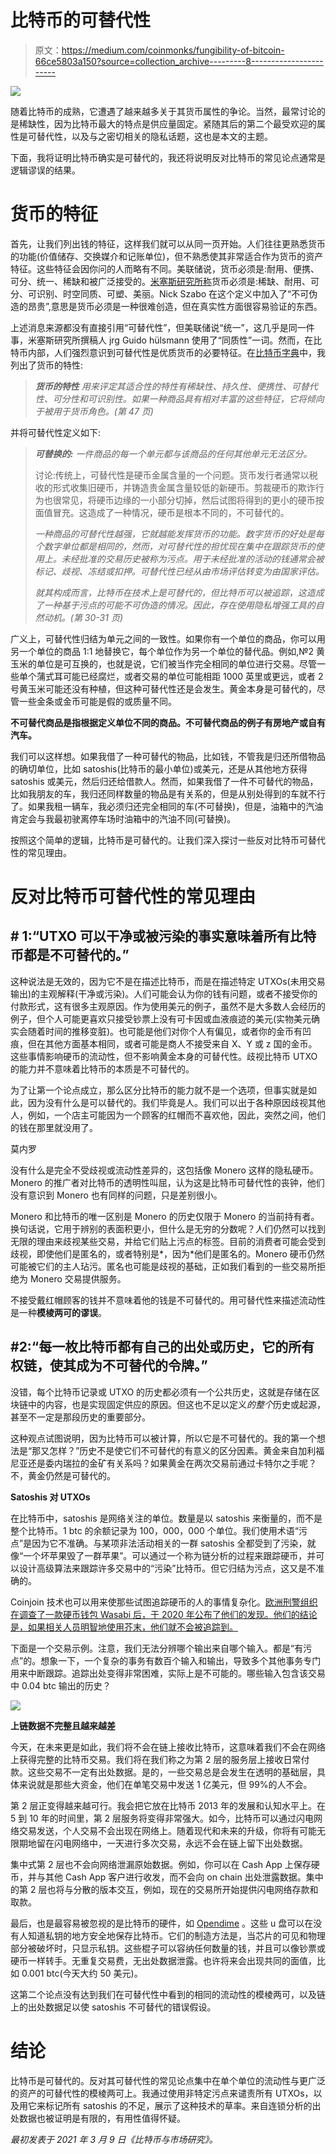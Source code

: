 # 比特币的可替代性

> 原文：<https://medium.com/coinmonks/fungibility-of-bitcoin-66ce5803a150?source=collection_archive---------8----------------------->

![](img/2804e4b943cabacfdc177db254e411bc.png)

随着比特币的成熟，它遭遇了越来越多关于其货币属性的争论。当然，最常讨论的是稀缺性，因为比特币最大的特点是供应量固定。紧随其后的第二个最受欢迎的属性是可替代性，以及与之密切相关的隐私话题，这也是本文的主题。

下面，我将证明比特币确实是可替代的，我还将说明反对比特币的常见论点通常是逻辑谬误的结果。

# 货币的特征

首先，让我们列出钱的特征，这样我们就可以从同一页开始。人们往往更熟悉货币的功能(价值储存、交换媒介和记账单位)，但不熟悉使其非常适合作为货币的资产特征。这些特征会因你问的人而略有不同。美联储说，货币必须是:耐用、便携、可分、统一、稀缺和被广泛接受的。[米塞斯研究所称](https://wiki.mises.org/wiki/Money)货币必须是:稀缺、耐用、可分、可识别、时空同质、可塑、美丽。Nick Szabo 在这个定义中加入了“不可伪造的昂贵”,意思是货币必须是一种很难创造，但在真实性方面很容易验证的东西。

上述消息来源都没有直接引用“可替代性”，但美联储说“统一”，这几乎是同一件事，米塞斯研究所撰稿人 jrg Guido hülsmann 使用了“同质性”一词。然而，在比特币内部，人们强烈意识到可替代性是优质货币的必要特征。在[比特币字典](http://bitcoindictionary.cc)中，我列出了货币的特性:

> ***货币的特性*** *用来评定其适合性的特性有稀缺性、持久性、便携性、可替代性、可分性和可识别性。如果一种商品具有相对丰富的这些特征，它将倾向于被用于货币角色。(第 47 页)*

并将可替代性定义如下:

> ***可替换的:*** *一件商品的每一个单元都与该商品的任何其他单元无法区分。*
> 
> 讨论:传统上，可替代性是硬币金属含量的一个问题。货币发行者通常以税收的形式收集旧硬币，并铸造贵金属含量较低的新硬币。剪裁硬币的欺诈行为也很常见，将硬币边缘的一小部分切掉，然后试图将得到的更小的硬币按面值冒充。这造成了一种情况，硬币是根本不同的，不可替代的。
> 
> *一种商品的可替代性越强，它就越能发挥货币的功能。数字货币的好处是每个数字单位都是相同的，然而，对可替代性的担忧现在集中在跟踪货币的使用上。未经批准的交易历史被称为污点。用于未经批准的活动的钱通常会被标记、歧视、冻结或扣押。可替代性已经从由市场评估转变为由国家评估。*
> 
> *就其构成而言，比特币在技术上是可替代的，但比特币可以被追踪，这造成了一种基于污点的可能不可伪造的情况。因此，存在使用隐私增强工具的自然动机。(第 30-31 页)*

广义上，可替代性归结为单元之间的一致性。如果你有一个单位的商品，你可以用另一个单位的商品 1:1 地替换它，每个单位作为另一个单位的替代品。例如,№2 黄玉米的单位是可互换的，也就是说，它们被当作完全相同的单位进行交易。尽管一些单个蒲式耳可能已经腐烂，或者交易的单位可能相距 1000 英里或更远，或者 2 号黄玉米可能还没有种植，但这种可替代性还是会发生。黄金本身是可替代的，尽管一些金条或金币可能是假的或质量不同。

**不可替代商品是指根据定义单位不同的商品。不可替代商品的例子有房地产或自有汽车。**

我们可以这样想。如果我借了一种可替代的物品，比如钱，不管我是归还所借物品的确切单位，比如 satoshis(比特币的最小单位)或美元，还是从其他地方获得 satoshis 或美元，然后归还给借款人。然而，如果我借了一件不可替代的物品，比如我朋友的车，我归还同样数量的物品是有关系的，但是从别处得到的车就不行了。如果我租一辆车，我必须归还完全相同的车(不可替换)，但是，油箱中的汽油肯定会与我最初驶离停车场时油箱中的汽油不同(可替换)。

按照这个简单的逻辑，比特币是可替代的。让我们深入探讨一些反对比特币可替代性的常见理由。

# 反对比特币可替代性的常见理由

## # 1:“UTXO 可以干净或被污染的事实意味着所有比特币都是不可替代的。”

这种说法是无效的，因为它不是在描述比特币，而是在描述特定 UTXOs(未用交易输出)的主观解释(干净或污染)。人们可能会认为你的钱有问题，或者不接受你的付款形式，这有很多主观原因。作为使用美元的例子，虽然不是大多数人会经历的例子，但个人可能更喜欢只接受钞票上没有可卡因或血液痕迹的美元(实物美元确实会随着时间的推移变脏)。也可能是他们对你个人有偏见，或者你的金币有凹痕，但在其他方面基本相同，或者可能是商人不接受来自 X、Y 或 z 国的金币。这些事情影响硬币的流动性，但不影响黄金本身的可替代性。歧视比特币 UTXO 的能力并不意味着比特币的本质是不可替代的。

为了让第一个论点成立，那么区分比特币的能力就不是一个选项，但事实就是如此，因为没有什么是可以替代的。我们毕竟是人。我们可以出于各种原因歧视其他人，例如，一个店主可能因为一个顾客的红帽而不喜欢他，因此，突然之间，他们的钱在那里就没用了。

莫内罗

没有什么是完全不受歧视或流动性差异的，这包括像 Monero 这样的隐私硬币。Monero 的推广者对比特币的透明性叫屈，认为这是比特币可替代性的丧钟，他们没有意识到 Monero 也有同样的问题，只是差别很小。

Monero 和比特币的唯一区别是 Monero 的历史仅限于 Monero 的当前持有者。换句话说，它用于辨别的表面积更小，但什么是无穷的分数呢？人们仍然可以找到无限的理由来歧视某些交易，并给它们贴上污点的标签。目前的消费者可能会受到歧视，即使他们是匿名的，或者特别是*，因为*他们是匿名的。Monero 硬币仍然可能被它们的主人玷污。匿名也可能是歧视的基础，正如我们看到的一些交易所拒绝为 Monero 交易提供服务。

不接受戴红帽顾客的钱并不意味着他的钱是不可替代的。用可替代性来描述流动性是一种**模棱两可的谬误**。

## #2:“每一枚比特币都有自己的出处或历史，它的所有权链，使其成为不可替代的令牌。”

没错，每个比特币记录或 UTXO 的历史都必须有一个公共历史，这就是存储在区块链中的内容，也是实现固定供应的原因。但这也不足以定义*的整个*历史或起源，甚至不一定是那段历史的重要部分。

这种观点试图说明，因为比特币可以被计算，所以它是不可替代的。我的第一个想法是“那又怎样？”历史不是使它们不可替代的有意义的区分因素。黄金来自加利福尼亚还是委内瑞拉的金矿有关系吗？如果黄金在两次交易前通过卡特尔之手呢？不，黄金仍然是可替代的。

**Satoshis 对 UTXOs**

在比特币中，satoshis 是网络关注的单位。数量是以 satoshis 来衡量的，而不是整个比特币。1 btc 的余额记录为 100，000，000 个单位。我们使用术语“污点”是因为它不准确。与某项非法活动相关的一群 satoshis 全都受到了污染，就像“一个坏苹果毁了一群苹果”。可以通过一个称为链分析的过程来跟踪硬币，并可以设计高级算法来跟踪许多交易中的“污染”比特币。但它归结为污点，这又是不准确的。

Coinjoin 技术也可以用来使那些试图追踪硬币的人的事情复杂化。[欧洲刑警组织在调查了一款硬币钱包 Wasabi 后，于 2020 年公布了他们的发现。他们的结论是，如果相关人员明智地使用芥末，他们就不会被追踪到。](https://bitcoinandmarkets.com/e216/)

下面是一个交易示例。注意，我们无法分辨哪个输出来自哪个输入。都是“有污点”的。想象一下，一个复杂的事务有数百个输入和输出，导致多个其他事务专门用来中断跟踪。追踪出处变得非常困难，实际上是不可能的。哪些输入包含该交易中 0.04 btc 输出的历史？

![](img/92bfdbc8361ceb09f39554228801d550.png)

**上链数据不完整且越来越差**

今天，在未来更是如此，我们将不会在链上接收比特币，这意味着我们不会在网络上获得完整的比特币交易。我们将在我们称之为第 2 层的服务层上接收日常付款。这些交易不一定有出处数据。是的，一些交易总是会发生在透明的基础层，具体来说就是那些大资金，他们在单笔交易中发送 1 亿美元，但 99%的人不会。

第 2 层正变得越来越可行。我会把它放在比特币 2013 年的发展和认知水平上。在 5 到 10 年的时间里，第 2 层服务将变得非常强大。如今，比特币可以通过闪电网络交易发送，个人交易不会出现在网络上。随着现代和未来的升级，你将有可能无限期地留在闪电网络中，一天进行多次交易，永远不会在链上留下出处数据。

集中式第 2 层也不会向网络泄漏原始数据。例如，你可以在 Cash App 上保存硬币，并与其他 Cash App 客户进行收发，而不会向 on chain 出处泄露数据。集中的第 2 层也将与分散的版本交互，例如，现在的交易所开始提供闪电网络存款和取款。

最后，也是最容易被忽视的是比特币的硬件，如 [Opendime](https://opendime.com/) 。这些 u 盘可以在没有人知道私钥的地方安全地保存比特币。它们的制造方法是，当芯片的可见和物理部分被破坏时，只显示私钥。这些棍子可以容纳任何数量的钱，并且可以像钞票或硬币一样转手。无重复交易费，无出处数据泄露。也许将来会出现共同的面值，比如 0.001 btc(今天大约 50 美元)。

这第二个论点没有达到我们在可替代性中看到的相同的流动性的模棱两可，以及链上的出处数据足以使 satoshis 不可替代的错误假设。

# 结论

比特币是可替代的。反对其可替代性的常见论点集中在单个单位的流动性与更广泛的资产的可替代性的模棱两可上。我通过使用非特定污点来谴责所有 UTXOs，以及用它来标记所有 satoshis 的不足，展示了这种技术的草率。来自连锁分析的出处数据也被证明是有限的，有用性值得怀疑。

*最初发表于 2021 年 3 月 9 日《比特币与市场研究》。*